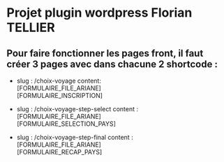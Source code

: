 # Projet plugin wordpress Florian TELLIER

## Pour faire fonctionner les pages front, il faut créer 3 pages avec dans chacune 2 shortcode :

- slug : /choix-voyage
  content: \
  [FORMULAIRE_FILE_ARIANE] \
  [FORMULAIRE_INSCRIPTION]

- slug : /choix-voyage-step-select
  content :\
  [FORMULAIRE_FILE_ARIANE]\
  [FORMULAIRE_SELECTION_PAYS]

- slug : /choix-voyage-step-final
  content :\
  [FORMULAIRE_FILE_ARIANE]\
  [FORMULAIRE_RECAP_PAYS]
